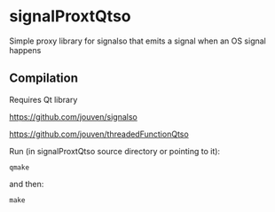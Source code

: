 # signalProxtQtso
Simple proxy library for signalso that emits a signal when an OS signal happens

Compilation
-----------
Requires Qt library

https://github.com/jouven/signalso

https://github.com/jouven/threadedFunctionQtso

Run (in signalProxtQtso source directory or pointing to it):

    qmake

and then:

    make

